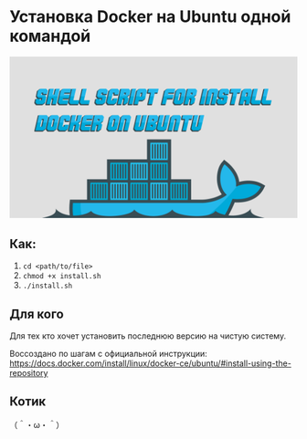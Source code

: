 # Установка Docker на Ubuntu одной командой 

![Обложка](./docker-install-ubuntu.png)

## Как:

1. `cd <path/to/file>`
1. `chmod +x install.sh`
1. `./install.sh`

## Для кого

Для тех кто хочет установить последнюю версию на чистую систему.

Воссоздано по шагам с официальной инструкции: https://docs.docker.com/install/linux/docker-ce/ubuntu/#install-using-the-repository

## Котик

（＾・ω・＾）

